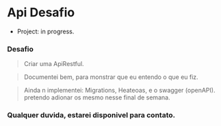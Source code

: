 <h1>Api Desafio </h1>

- Project: in progress.

### Desafio 
> Criar uma ApiRestful.

>Documentei bem, para monstrar que eu entendo o que eu fiz.

> Ainda n implementei: Migrations, Heateoas, e o swagger (openAPI). pretendo adionar os mesmo nesse final de semana. 

### Qualquer duvida, estarei disponivel para contato.
